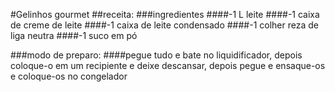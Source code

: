#Gelinhos gourmet
##receita:
###ingredientes
####-1 L leite
####-1 caixa de creme de leite
####-1 caixa de leite condensado
####-1 colher reza de liga neutra
####-1 suco em pó

###modo de preparo:
####pegue tudo e bate no liquidificador, depois coloque-o em um recipiente e deixe descansar, depois pegue e ensaque-os e coloque-os no congelador